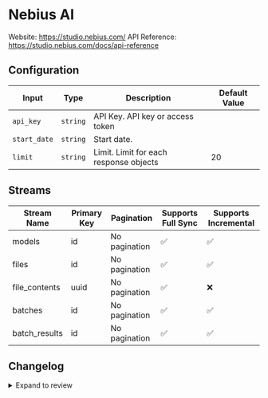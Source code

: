 # Nebius AI
Website: https://studio.nebius.com/
API Reference: https://studio.nebius.com/docs/api-reference

## Configuration

| Input | Type | Description | Default Value |
|-------|------|-------------|---------------|
| `api_key` | `string` | API Key. API key or access token |  |
| `start_date` | `string` | Start date.  |  |
| `limit` | `string` | Limit. Limit for each response objects | 20 |

## Streams
| Stream Name | Primary Key | Pagination | Supports Full Sync | Supports Incremental |
|-------------|-------------|------------|---------------------|----------------------|
| models | id | No pagination | ✅ |  ✅  |
| files | id | No pagination | ✅ |  ✅  |
| file_contents | uuid | No pagination | ✅ |  ❌  |
| batches | id | No pagination | ✅ |  ✅  |
| batch_results | id | No pagination | ✅ |  ✅  |

## Changelog

<details>
  <summary>Expand to review</summary>

| Version          | Date              | Pull Request | Subject        |
|------------------|-------------------|--------------|----------------|
| 0.0.5 | 2025-04-27 | [59073](https://github.com/airbytehq/airbyte/pull/59073) | Update dependencies |
| 0.0.4 | 2025-04-19 | [58523](https://github.com/airbytehq/airbyte/pull/58523) | Update dependencies |
| 0.0.3 | 2025-04-12 | [57856](https://github.com/airbytehq/airbyte/pull/57856) | Update dependencies |
| 0.0.2 | 2025-04-05 | [57348](https://github.com/airbytehq/airbyte/pull/57348) | Update dependencies |
| 0.0.1 | 2025-04-03 | [56989](https://github.com/airbytehq/airbyte/pull/56989) | Initial release by [@btkcodedev](https://github.com/btkcodedev) via Connector Builder |

</details>
